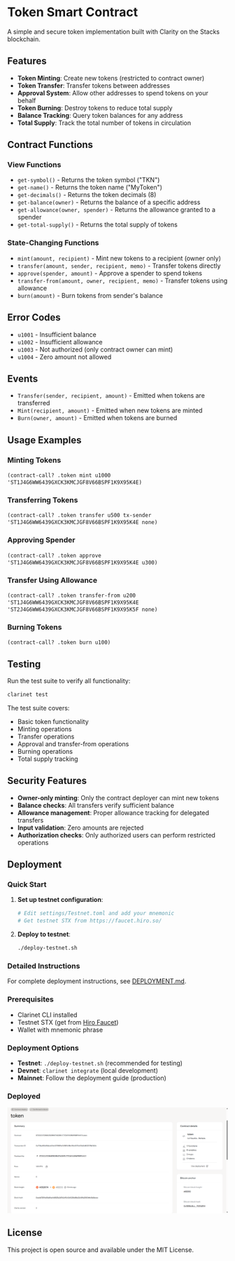 # Token Smart Contract

A simple and secure token implementation built with Clarity on the Stacks blockchain.

## Features

- **Token Minting**: Create new tokens (restricted to contract owner)
- **Token Transfer**: Transfer tokens between addresses
- **Approval System**: Allow other addresses to spend tokens on your behalf
- **Token Burning**: Destroy tokens to reduce total supply
- **Balance Tracking**: Query token balances for any address
- **Total Supply**: Track the total number of tokens in circulation

## Contract Functions

### View Functions

- `get-symbol()` - Returns the token symbol ("TKN")
- `get-name()` - Returns the token name ("MyToken")
- `get-decimals()` - Returns the token decimals (8)
- `get-balance(owner)` - Returns the balance of a specific address
- `get-allowance(owner, spender)` - Returns the allowance granted to a spender
- `get-total-supply()` - Returns the total supply of tokens

### State-Changing Functions

- `mint(amount, recipient)` - Mint new tokens to a recipient (owner only)
- `transfer(amount, sender, recipient, memo)` - Transfer tokens directly
- `approve(spender, amount)` - Approve a spender to spend tokens
- `transfer-from(amount, owner, recipient, memo)` - Transfer tokens using allowance
- `burn(amount)` - Burn tokens from sender's balance

## Error Codes

- `u1001` - Insufficient balance
- `u1002` - Insufficient allowance
- `u1003` - Not authorized (only contract owner can mint)
- `u1004` - Zero amount not allowed

## Events

- `Transfer(sender, recipient, amount)` - Emitted when tokens are transferred
- `Mint(recipient, amount)` - Emitted when new tokens are minted
- `Burn(owner, amount)` - Emitted when tokens are burned

## Usage Examples

### Minting Tokens
```clarity
(contract-call? .token mint u1000 'ST1J4G6WW6439GXCK3KMCJGF8V66BSPF1K9X95K4E)
```

### Transferring Tokens
```clarity
(contract-call? .token transfer u500 tx-sender 'ST1J4G6WW6439GXCK3KMCJGF8V66BSPF1K9X95K4E none)
```

### Approving Spender
```clarity
(contract-call? .token approve 'ST1J4G6WW6439GXCK3KMCJGF8V66BSPF1K9X95K4E u300)
```

### Transfer Using Allowance
```clarity
(contract-call? .token transfer-from u200 'ST1J4G6WW6439GXCK3KMCJGF8V66BSPF1K9X95K4E 'ST2J4G6WW6439GXCK3KMCJGF8V66BSPF1K9X95K5F none)
```

### Burning Tokens
```clarity
(contract-call? .token burn u100)
```

## Testing

Run the test suite to verify all functionality:

```bash
clarinet test
```

The test suite covers:
- Basic token functionality
- Minting operations
- Transfer operations
- Approval and transfer-from operations
- Burning operations
- Total supply tracking

## Security Features

- **Owner-only minting**: Only the contract deployer can mint new tokens
- **Balance checks**: All transfers verify sufficient balance
- **Allowance management**: Proper allowance tracking for delegated transfers
- **Input validation**: Zero amounts are rejected
- **Authorization checks**: Only authorized users can perform restricted operations

## Deployment

### Quick Start

1. **Set up testnet configuration**:
   ```bash
   # Edit settings/Testnet.toml and add your mnemonic
   # Get testnet STX from https://faucet.hiro.so/
   ```

2. **Deploy to testnet**:
   ```bash
   ./deploy-testnet.sh
   ```

### Detailed Instructions

For complete deployment instructions, see [DEPLOYMENT.md](./DEPLOYMENT.md).

### Prerequisites

- Clarinet CLI installed
- Testnet STX (get from [Hiro Faucet](https://faucet.hiro.so/))
- Wallet with mnemonic phrase

### Deployment Options

- **Testnet**: `./deploy-testnet.sh` (recommended for testing)
- **Devnet**: `clarinet integrate` (local development)
- **Mainnet**: Follow the deployment guide (production)

### Deployed
![Deployment](image.png)

## License

This project is open source and available under the MIT License.
